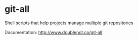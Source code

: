 git-all
=======

Shell scripts that help projects manage multiple git repositories

Documentation: http://www.doublenot.co/git-all
